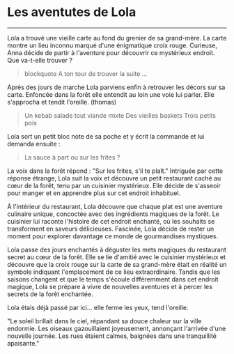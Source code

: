 # **Les aventutes de Lola**

---

Lola a trouvé une vieille carte au fond du grenier de sa grand-mère. La carte montre un lieu inconnu marqué d'une énigmatique croix rouge. Curieuse, Anna décide de partir à l'aventure pour découvrir ce mystérieux endroit. Que va-t-elle trouver ?

> blockquote A ton tour de trouver la suite ...

Après des jours de marche Lola parviens enfin à retrouver les décors sur sa carte. Enfoncée dans la forêt elle entendit au loin une voie lui parler. Elle s'approcha et tendit l'oreille. (thomas)

> Un kebab salade tout viande mixte
> Des vieilles baskets
> Trois petits pois

Lola sort un petit bloc note de sa poche et y écrit la commande et lui demanda ensuite :

> La sauce à part ou sur les frites ?

La voix dans la forêt répond : "Sur les frites, s'il te plaît." Intriguée par cette réponse étrange, Lola suit la voix et découvre un petit restaurant caché au cœur de la forêt, tenu par un cuisinier mystérieux. Elle décide de s'asseoir pour manger et en apprendre plus sur cet endroit inhabituel.

À l'intérieur du restaurant, Lola découvre que chaque plat est une aventure culinaire unique, concoctée avec des ingrédients magiques de la forêt. Le cuisinier lui raconte l'histoire de cet endroit enchanté, où les souhaits se transforment en saveurs délicieuses. Fascinée, Lola décide de rester un moment pour explorer davantage ce monde de gourmandises mystiques.

Lola passe des jours enchantés à déguster les mets magiques du restaurant secret au cœur de la forêt. Elle se lie d'amitié avec le cuisinier mystérieux et découvre que la croix rouge sur la carte de sa grand-mère était en réalité un symbole indiquant l'emplacement de ce lieu extraordinaire. Tandis que les saisons changent et que le temps s'écoule différemment dans cet endroit magique, Lola se prépare à vivre de nouvelles aventures et à percer les secrets de la forêt enchantée.

Lola étais déjà passé par ici...
elle ferme les yeux,
tend l'oreille.

"Le soleil brillait dans le ciel, répandant sa douce chaleur sur la ville endormie. Les oiseaux gazouillaient joyeusement, annonçant l'arrivée d'une nouvelle journée. Les rues étaient calmes, baignées dans une tranquillité apaisante."





